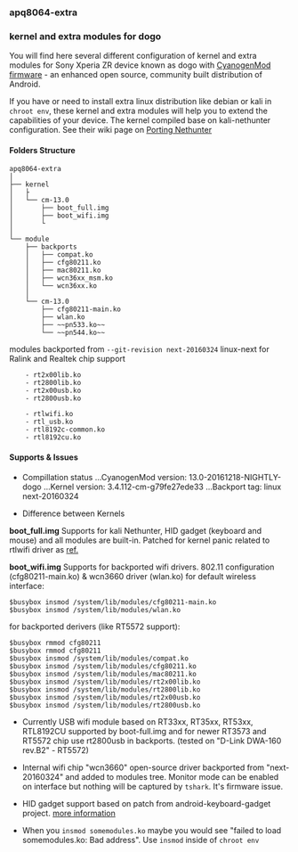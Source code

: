 ### apq8064-extra
### kernel and extra modules for dogo

You will find here several different configuration of kernel and extra modules for Sony Xperia ZR device known as dogo with [CyanogenMod firmware](https://wiki.cyanogenmod.org/w/About) - an enhanced open source, community built distribution of Android.

If you have or need to install extra linux distribution like debian or kali in `chroot env`, these kernel and extra modules will help you to extend the capabilities of your device. The kernel compiled base on kali-nethunter configuration. See their wiki page on [Porting Nethunter](https://github.com/offensive-security/kali-nethunter/wiki/Porting-Nethunter)


#### Folders Structure

```
apq8064-extra
│
├── kernel
│   ├
│   └── cm-13.0
│       ├── boot_full.img
│       ├── boot_wifi.img
│       └
│
└── module
    ├── backports
    │   ├── compat.ko
    │   ├── cfg80211.ko
    │   ├── mac80211.ko
    │   ├── wcn36xx_msm.ko
    │   └── wcn36xx.ko
    │
    └── cm-13.0
        ├── cfg80211-main.ko
        ├── wlan.ko
        ├── ~~pn533.ko~~
        └── ~~pn544.ko~~
```

modules backported from `--git-revision next-20160324` linux-next for Ralink and Realtek chip support
```
	- rt2x00lib.ko
	- rt2800lib.ko
	- rt2x00usb.ko
	- rt2800usb.ko

	- rtlwifi.ko
	- rtl_usb.ko
	- rtl8192c-common.ko
	- rtl8192cu.ko
```

#### Supports & Issues

* Compillation status
...CyanogenMod version: 13.0-20161218-NIGHTLY-dogo
...Kernel version: 3.4.112-cm-g79fe27ede33
...Backport tag: linux next-20160324

* Difference between Kernels

**boot_full.img**
Supports for kali Nethunter, HID gadget (keyboard and mouse) and all modules are built-in.
Patched for kernel panic related to rtlwifi driver as [ref.](https://github.com/offensive-security/kali-nethunter/issues/624)

**boot_wifi.img**
Supports for backported wifi drivers.
802.11 configuration (cfg80211-main.ko) & wcn3660 driver (wlan.ko) for default wireless interface:
```
$busybox insmod /system/lib/modules/cfg80211-main.ko
$busybox insmod /system/lib/modules/wlan.ko
```
for backported derivers (like RT5572 support):
```
$busybox rmmod cfg80211
$busybox rmmod cfg80211
$busybox insmod /system/lib/modules/compat.ko
$busybox insmod /system/lib/modules/cfg80211.ko
$busybox insmod /system/lib/modules/mac80211.ko
$busybox insmod /system/lib/modules/rt2x00lib.ko
$busybox insmod /system/lib/modules/rt2800lib.ko
$busybox insmod /system/lib/modules/rt2x00usb.ko
$busybox insmod /system/lib/modules/rt2800usb.ko
```

* Currently USB wifi module based on RT33xx, RT35xx, RT53xx, RTL8192CU supported by boot-full.img and for newer RT3573 and RT5572 chip use rt2800usb in backports. (tested on "D-Link DWA-160 rev.B2" - RT5572) 

* Internal wifi chip "wcn3660" open-source driver backported from "next-20160324" and added to modules tree. Monitor mode can be enabled on interface but nothing will be captured by `tshark`. It's firmware issue.

* HID gadget support based on patch from android-keyboard-gadget project. [more information](https://github.com/pelya/android-keyboard-gadget)

* When you `insmod somemodules.ko` maybe you would see "failed to load somemodules.ko: Bad address". Use `insmod` inside of `chroot env`

